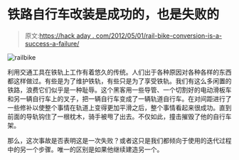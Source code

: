 # 铁路自行车改装是成功的，也是失败的

> 原文:[https://hack aday . com/2012/05/01/rail-bike-conversion-is-a-success-a-failure/](https://hackaday.com/2012/05/01/rail-bike-conversion-is-a-success-and-a-failure/)

![](../Images/70f6fcee474f2596de5033aca179816b.png "railbike")

利用交通工具在铁轨上工作有着悠久的传统。人们出于各种原因对各种各样的东西都这样做过。有些是为了维护铁轨，有些只是为了享受铁轨。我们有这么多闲置的铁路，浪费它们似乎是一种耻辱。这个黑客用一些导管、一个切割好的电动滑板车和另一辆自行车上的叉子，把一辆自行车变成了一辆轨道自行车。在对间距进行了一些修补以使整个事情在轨道上变得更加平滑之后，整个事情看起来很成功。直到前面的导轨钩住了一根枕木，骑手被甩了出去。不仅如此，撞击摧毁了他的自行车架。

那么，这次事故是否表明这是一次失败？或者这只是我们都倾向于使用的迭代过程中的另一个步骤。唯一的区别是如果他继续建造另一个。